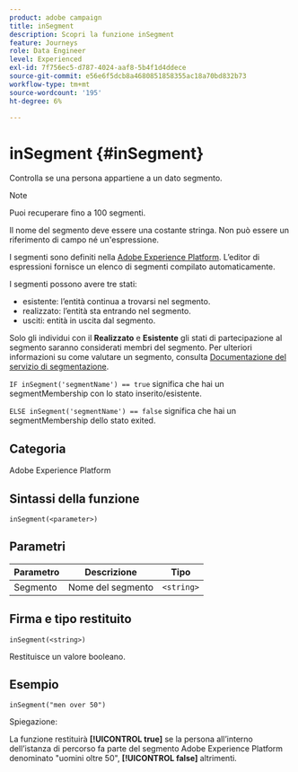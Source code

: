 ```yaml
---
product: adobe campaign
title: inSegment
description: Scopri la funzione inSegment
feature: Journeys
role: Data Engineer
level: Experienced
exl-id: 7f756ec5-d787-4024-aaf8-5b4f1d4ddece
source-git-commit: e56e6f5dcb8a4680851858355ac18a70bd832b73
workflow-type: tm+mt
source-wordcount: '195'
ht-degree: 6%

---
```


# inSegment {#inSegment}

Controlla se una persona appartiene a un dato segmento.

>[!NOTE]
>
>Puoi recuperare fino a 100 segmenti.

Il nome del segmento deve essere una costante stringa. Non può essere un riferimento di campo né un&#39;espressione.

I segmenti sono definiti nella [Adobe Experience Platform](https://platform.adobe.com/segment/overview). L’editor di espressioni fornisce un elenco di segmenti compilato automaticamente.

I segmenti possono avere tre stati:

* esistente: l’entità continua a trovarsi nel segmento.
* realizzato: l’entità sta entrando nel segmento.
* usciti: entità in uscita dal segmento.

Solo gli individui con il **Realizzato** e **Esistente** gli stati di partecipazione al segmento saranno considerati membri del segmento. Per ulteriori informazioni su come valutare un segmento, consulta [Documentazione del servizio di segmentazione](https://experienceleague.adobe.com/docs/experience-platform/segmentation/tutorials/evaluate-a-segment.html?lang=en#interpret-segment-results).

`IF inSegment('segmentName') == true` significa che hai un segmentMembership con lo stato inserito/esistente.

`ELSE inSegment('segmentName') == false` significa che hai un segmentMembership dello stato exited.

## Categoria

Adobe Experience Platform

## Sintassi della funzione

`inSegment(<parameter>)`

## Parametri

| Parametro | Descrizione | Tipo |
|--- |--- |--- |
| Segmento | Nome del segmento | `<string>` |

## Firma e tipo restituito

`inSegment(<string>)`

Restituisce un valore booleano.

## Esempio

`inSegment("men over 50")`

Spiegazione:

La funzione restituirà **[!UICONTROL true]** se la persona all’interno dell’istanza di percorso fa parte del segmento Adobe Experience Platform denominato &quot;uomini oltre 50&quot;, **[!UICONTROL false]** altrimenti.
